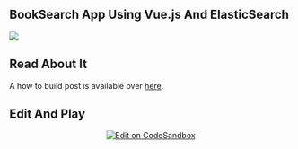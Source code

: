 ## BookSearch App Using Vue.js And ElasticSearch

![](https://i.imgur.com/T0aU0OU.png)

## Read About It

A how to build post is available over [here](https://medium.appbase.io/building-booksearch-application-using-vue-and-elasticsearch-a39615f4d6b3).

## Edit And Play

<p align="center">
  <a href="https://codesandbox.io/s/github/appbaseio/reactivesearch/tree/next/packages/vue/demos/good-books" title="Edit on CodeSandbox">
    <img alt="Edit on CodeSandbox" src="https://codesandbox.io/static/img/play-codesandbox.svg">
  </a>
</p>
